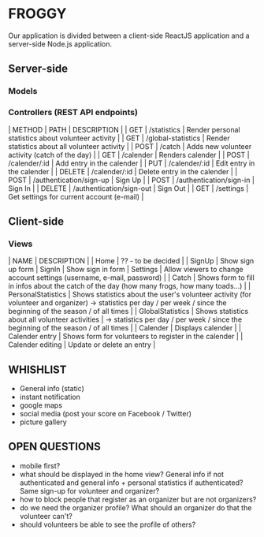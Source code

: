 # FROGGY

Our application is divided between a client-side ReactJS application and a server-side Node.js application.

## Server-side

### Models

### Controllers (REST API endpoints)

| METHOD | PATH | DESCRIPTION |
| GET | /statistics | Render personal statistics about volunteer activity |
| GET | /global-statistics | Render statistics about all volunteer activity |
| POST | /catch | Adds new volunteer activity (catch of the day) |
| GET | /calender | Renders calender |
| POST | /calender/:id | Add entry in the calender |
| PUT | /calender/:id | Edit entry in the calender |
| DELETE | /calender/:id | Delete entry in the calender |
| POST | /authentication/sign-up | Sign Up |
| POST | /authentication/sign-in | Sign In |
| DELETE | /authentication/sign-out | Sign Out |
| GET | /settings | Get settings for current account (e-mail) |


## Client-side

### Views

| NAME | DESCRIPTION |
| Home | ?? -  to be decided |
| SignUp | Show sign up form
| SignIn | Show sign in form
| Settings | Allow viewers to change account settings (username, e-mail, password) |
| Catch | Shows form to fill in infos about the catch of the day (how many frogs, how many toads...) |
| PersonalStatistics | Shows statistics about the user's volunteer activity (for volunteer and organizer)
-> statistics per day / per week / since the beginning of the season / of all times |
| GlobalStatistics | Shows statistics about all volunteer activities |
-> statistics per day / per week / since the beginning of the season / of all times |
| Calender | Displays calender |
| Calender entry | Shows form for volunteers to register in the calender |
| Calender editing | Update or delete an entry |

## WHISHLIST

- General info (static)
- instant notification
- google maps
- social media (post your score on Facebook / Twitter)
- picture gallery

## OPEN QUESTIONS

- mobile first?
- what should be displayed in the home view? General info if not authenticated and general info + personal statistics if authenticated? Same sign-up for volunteer and organizer?
- how to block people that register as an organizer but are not organizers?
- do we need the organizer profile? What should an organizer do that the volunteer can't?
- should volunteers be able to see the profile of others?
